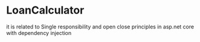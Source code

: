 # LoanCalculator
it is related to Single responsibility and open close principles in asp.net core with dependency injection
